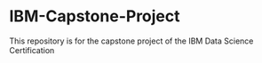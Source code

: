 # IBM-Capstone-Project
This repository is for the capstone project of the IBM Data Science Certification
